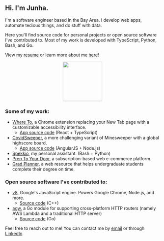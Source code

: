 ## Hi. I'm Junha.

I'm a software engineer based in the Bay Area. I develop web apps, automate tedious things, and do stuff with data.

Here you'll find source code for personal projects or open source software I've contributed to. Most of my work is developed with TypeScript, Python, Bash, and Go.

View my [resume](https://park-junha.github.io/Resume/) or learn more about me [here](https://junha.dev)!

<p align="center">
  <img width="128" src="https://github.com/park-junha/park-junha/blob/master/nu.gif">
</p>

### Some of my work:
- [Where To](https://chrome.google.com/webstore/detail/where-to/kdhcodpjaffhbbphkahnkbllddjihima), a Chrome extension replacing your New Tab page with a customizable accessibility interface.
  - [App source code](https://github.com/park-junha/WhereTo) (React + TypeScript)
- [CovidSweeper](https://park-junha.github.io/CovidSweeper/), a more challenging variant of Minesweeper with a global highscore board.
  - [App source code](https://github.com/park-junha/CovidSweeper) (AngularJS + Node.js)
- [Spekkio](https://github.com/park-junha/Spekkio), my personal assistant. (Bash + Python)
- [Prep To Your Door](https://preptoyourdoor.netlify.app), a subscription-based web e-commerce platform.
- [Grad Planner](http://gradplanner.us), a web resource that helps undergraduate students complete their degree on time.

### Open source software I've contributed to:
- [v8](https://v8.dev/), Google's JavaScript engine. Powers Google Chrome, Node.js, and more.
  - [Source code](https://github.com/v8/v8) (C++)
- [agw](https://github.com/davyzhang/agw/blob/master/README.md), a Go module for supporting cross-platform HTTP routers (namely AWS Lambda and a traditional HTTP server)
  - [Source code](https://github.com/davyzhang/agw) (Go)

Feel free to reach out to me! You can contact me by [email](mailto:jpark3@scu.edu) or through [LinkedIn](https://www.linkedin.com/in/park-junha/).

